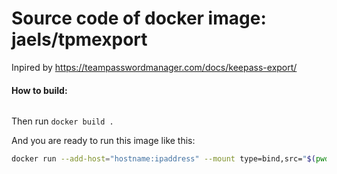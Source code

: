 # Source code of docker image: jaels/tpmexport

Inpired by https://teampasswordmanager.com/docs/keepass-export/

#### How to build:
```clone this repo, insert appropriate values (URL,LOGIN,PASSWORD) to source/tpmke.php
```
Then run `docker build .`

And you are ready to run this image like this:
```bash
docker run --add-host="hostname:ipaddress" --mount type=bind,src="$(pwd)"/export,dst=/export
```


